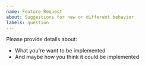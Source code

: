 ```yaml
---
name: Feature Request
about: Suggestions for new or different behavior
labels: question
---
```


Please provide details about:

* What you're want to be implemented
* And maybe how you think it could be implemented